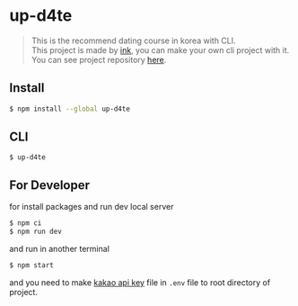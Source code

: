 # up-d4te

> This is the recommend dating course in korea with CLI. <br>
> This project is made by [ink](https://github.com/vadimdemedes/ink), you can make your own cli project with it.<br>
> You can see project repository [here](https://github.com/gdsc-ssu/up-date-cli).

## Install

```bash
$ npm install --global up-d4te
```

## CLI

```
$ up-d4te
```

## For Developer

for install packages and run dev local server

```bash
$ npm ci
$ npm run dev
```

and run in another terminal

```bash
$ npm start
```

and you need to make [kakao api key](https://developers.kakao.com/docs/latest/ko/local/dev-guide#search-by-keyword) file in `.env` file to root directory of project.
